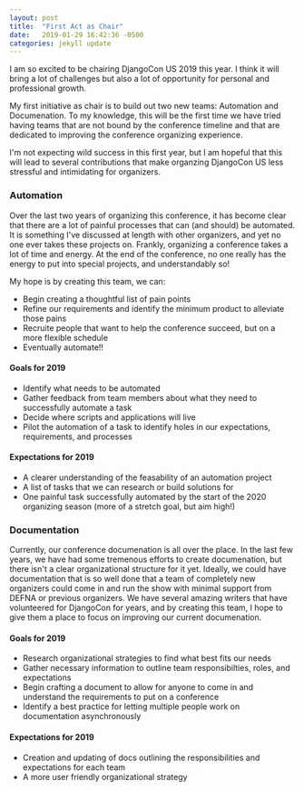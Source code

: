```yaml
---
layout: post
title:  "First Act as Chair"
date:   2019-01-29 16:42:36 -0500
categories: jekyll update
---
```

<!-- You’ll find this post in your `_posts` directory. Go ahead and edit it and re-build the site to see your changes. You can rebuild the site in many different ways, but the most common way is to run `jekyll serve`, which launches a web server and auto-regenerates your site when a file is updated.

To add new posts, simply add a file in the `_posts` directory that follows the convention `YYYY-MM-DD-name-of-post.ext` and includes the necessary front matter. Take a look at the source for this post to get an idea about how it works.

Jekyll also offers powerful support for code snippets:

{% highlight ruby %}
def print_hi(name)
  puts "Hi, #{name}"
end
print_hi('Tom')
#=> prints 'Hi, Tom' to STDOUT.
{% endhighlight %}

Check out the [Jekyll docs][jekyll-docs] for more info on how to get the most out of Jekyll. File all bugs/feature requests at [Jekyll’s GitHub repo][jekyll-gh]. If you have questions, you can ask them on [Jekyll Talk][jekyll-talk].

[jekyll-docs]: https://jekyllrb.com/docs/home
[jekyll-gh]:   https://github.com/jekyll/jekyll
[jekyll-talk]: https://talk.jekyllrb.com/ -->

I am so excited to be chairing DjangoCon US 2019 this year. I think it will bring a lot of challenges but also a lot of opportunity for personal and professional growth. 

My first initiative as chair is to build out two new teams: Automation and Documenation. To my knowledge, this will be the first time we have tried having teams that are not bound by the conference timeline and that are dedicated to improving the conference organizing experience.

I'm not expecting wild success in this first year, but I am hopeful that this will lead to several contributions that make organzing DjangoCon US less stressful and intimidating for organizers.

### Automation

Over the last two years of organizing this conference, it has become clear that there are a lot of painful processes that can (and should) be automated. It is something I've discussed at length with other organizers, and yet no one ever takes these projects on. Frankly, organizing a conference takes a lot of time and energy. At the end of the conference, no one really has the energy to put into special projects, and understandably so! 

My hope is by creating this team, we can:
* Begin creating a thoughtful list of pain points
* Refine our requirements and identify the minimum product to alleviate those pains
* Recruite people that want to help the conference succeed, but on a more flexible schedule
* Eventually automate!! 

#### Goals for 2019
* Identify what needs to be automated
* Gather feedback from team members about what they need to successfully automate a task
* Decide where scripts and applications will live
* Pilot the automation of a task to identify holes in our expectations, requirements, and processes

#### Expectations for 2019
* A clearer understanding of the feasability of an automation project
* A list of tasks that we can research or build solutions for
* One painful task successfully automated by the start of the 2020 organizing season (more of a stretch goal, but aim high!)

### Documentation

Currently, our conference documenation is all over the place. In the last few years, we have had some tremenous efforts to create documenation, but there isn't a clear organizational structure for it yet. Ideally, we could have documentation that is so well done that a team of completely new organizers could come in and run the show with minimal support from DEFNA or previous organizers. We have several amazing writers that have volunteered for DjangoCon for years, and by creating this team, I hope to give them a place to focus on improving our current documenation.

#### Goals for 2019
* Research organizational strategies to find what best fits our needs
* Gather necessary information to outline team responsibilties, roles, and expectations
* Begin crafting a document to allow for anyone to come in and understand the requirements to put on a conference
* Identify a best practice for letting multiple people work on documentation asynchronously 


#### Expectations for 2019
* Creation and updating of docs outlining the responsibilities and expectations for each team
* A more user friendly organizational strategy
